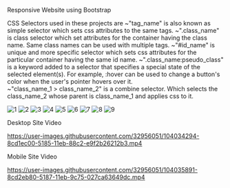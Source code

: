 Responsive Website using Bootstrap

CSS Selectors used in these projects are
~"tag_name" is also known as simple selector which sets css attributes to the same tags.
~".class_name" is class selector which set attributes for the container having the class name. Same class names can be used with multiple tags.
~"#id_name"  is unique and more specific selector which sets css attributes for the particular container having the same id name.
~".class_name:pseudo_class" is a keyword added to a selector that specifies a special state of the selected element(s). For example, :hover can be used to change a button's color when the user's pointer hovers over it.   
~"class_name_1 > class_name_2" is a combine selector. Which selects the class_name_2 whose parent is class_name_1 and applies css to it.

![1](https://user-images.githubusercontent.com/32956051/104035063-8abc5d00-5186-11eb-9ebc-609c3efba0a8.PNG)
![2](https://user-images.githubusercontent.com/32956051/104035065-8b54f380-5186-11eb-9d43-ab8f4fb6582e.PNG)
![3](https://user-images.githubusercontent.com/32956051/104035066-8bed8a00-5186-11eb-95da-796ccb95157b.PNG)
![4](https://user-images.githubusercontent.com/32956051/104035054-88f29980-5186-11eb-8760-f2114b9b9e98.PNG)
![5](https://user-images.githubusercontent.com/32956051/104035056-898b3000-5186-11eb-8aab-969deadb0e26.PNG)
![6](https://user-images.githubusercontent.com/32956051/104035058-8a23c680-5186-11eb-9ff4-0220f5d3fbdb.PNG)
![7](https://user-images.githubusercontent.com/32956051/104035059-8a23c680-5186-11eb-8040-1862db5b96de.PNG)
![8](https://user-images.githubusercontent.com/32956051/104035060-8abc5d00-5186-11eb-81d9-3d90b53cd9c9.PNG)
![9](https://user-images.githubusercontent.com/32956051/104035062-8abc5d00-5186-11eb-8425-0b087bcb5e17.PNG)

Desktop Site Video

https://user-images.githubusercontent.com/32956051/104034294-8cd1ec00-5185-11eb-88c2-e9f2b26212b3.mp4


Mobile Site Video

https://user-images.githubusercontent.com/32956051/104035891-8cd2eb80-5187-11eb-9c75-027ca63649dc.mp4
